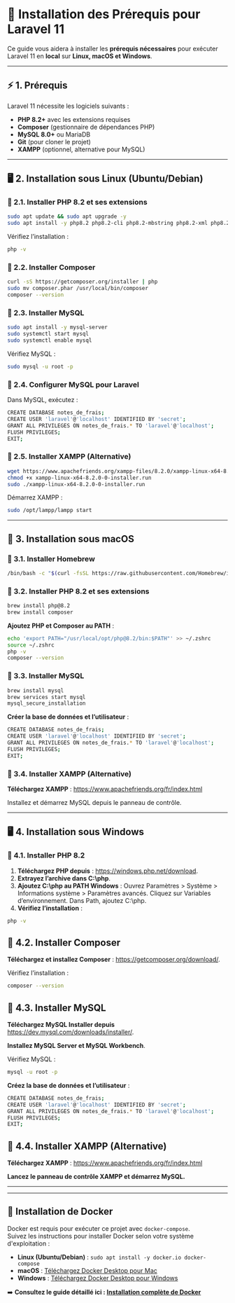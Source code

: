 # 📌 Installation des Prérequis pour Laravel 11

Ce guide vous aidera à installer les **prérequis nécessaires** pour exécuter Laravel 11 en **local** sur **Linux, macOS et Windows**.

---

## ⚡ 1. Prérequis

Laravel 11 nécessite les logiciels suivants :

- **PHP 8.2+** avec les extensions requises
- **Composer** (gestionnaire de dépendances PHP)
- **MySQL 8.0+** ou MariaDB
- **Git** (pour cloner le projet)
- **XAMPP** (optionnel, alternative pour MySQL)

---

## 🖥️ **2. Installation sous Linux (Ubuntu/Debian)**

### 📌 2.1. Installer PHP 8.2 et ses extensions
```bash
sudo apt update && sudo apt upgrade -y
sudo apt install -y php8.2 php8.2-cli php8.2-mbstring php8.2-xml php8.2-bcmath php8.2-curl php8.2-zip php8.2-mysql unzip git curl
```
Vérifiez l’installation :
```bash
php -v
```
### 📌 2.2. Installer Composer
```bash
curl -sS https://getcomposer.org/installer | php
sudo mv composer.phar /usr/local/bin/composer
composer --version
```
### 📌 2.3. Installer MySQL
```bash
sudo apt install -y mysql-server
sudo systemctl start mysql
sudo systemctl enable mysql
```
Vérifiez MySQL :
```bash
sudo mysql -u root -p
```
### 📌 2.4. Configurer MySQL pour Laravel

Dans MySQL, exécutez :
```bash
CREATE DATABASE notes_de_frais;
CREATE USER 'laravel'@'localhost' IDENTIFIED BY 'secret';
GRANT ALL PRIVILEGES ON notes_de_frais.* TO 'laravel'@'localhost';
FLUSH PRIVILEGES;
EXIT;
```
### 📌 2.5. Installer XAMPP (Alternative)

```bash
wget https://www.apachefriends.org/xampp-files/8.2.0/xampp-linux-x64-8.2.0-0-installer.run
chmod +x xampp-linux-x64-8.2.0-0-installer.run
sudo ./xampp-linux-x64-8.2.0-0-installer.run
```

Démarrez XAMPP :
```bash
sudo /opt/lampp/lampp start
```
---

## 🍏 **3. Installation sous macOS**

### 📌 3.1. Installer Homebrew

```bash
/bin/bash -c "$(curl -fsSL https://raw.githubusercontent.com/Homebrew/install/HEAD/install.sh)"
```
### 📌 3.2. Installer PHP 8.2 et ses extensions
```bash
brew install php@8.2
brew install composer
```
**Ajoutez PHP et Composer au PATH** :
```bash
echo 'export PATH="/usr/local/opt/php@8.2/bin:$PATH"' >> ~/.zshrc
source ~/.zshrc
php -v
composer --version
```
### 📌 3.3. Installer MySQL
```bash
brew install mysql
brew services start mysql
mysql_secure_installation
```
**Créer la base de données et l’utilisateur** :
```bash
CREATE DATABASE notes_de_frais;
CREATE USER 'laravel'@'localhost' IDENTIFIED BY 'secret';
GRANT ALL PRIVILEGES ON notes_de_frais.* TO 'laravel'@'localhost';
FLUSH PRIVILEGES;
EXIT;
```
### 📌 3.4. Installer XAMPP (Alternative)

**Téléchargez XAMPP** :
https://www.apachefriends.org/fr/index.html

Installez et démarrez MySQL depuis le panneau de contrôle.

---

## 🖥️ 4. Installation sous Windows
### 📌 4.1. Installer PHP 8.2

1. **Téléchargez PHP depuis** : https://windows.php.net/download.
2. **Extrayez l’archive dans C:\php**.
3. **Ajoutez C:\php au PATH Windows** :
    Ouvrez Paramètres > Système > Informations système > Paramètres avancés.
    Cliquez sur Variables d’environnement.
    Dans Path, ajoutez C:\php.
4. **Vérifiez l’installation** :
```bash
php -v
```
## 📌 4.2. Installer Composer

**Téléchargez et installez Composer** : https://getcomposer.org/download/.

Vérifiez l’installation :
```bash
composer --version
```
## 📌 4.3. Installer MySQL

**Téléchargez MySQL Installer depuis** https://dev.mysql.com/downloads/installer/.

**Installez MySQL Server et MySQL Workbench**.

Vérifiez MySQL :
```bash
mysql -u root -p
```
**Créez la base de données et l’utilisateur** :
```bash
CREATE DATABASE notes_de_frais;
CREATE USER 'laravel'@'localhost' IDENTIFIED BY 'secret';
GRANT ALL PRIVILEGES ON notes_de_frais.* TO 'laravel'@'localhost';
FLUSH PRIVILEGES;
EXIT;
```

## 📌 4.4. Installer XAMPP (Alternative)

**Téléchargez XAMPP** :
https://www.apachefriends.org/fr/index.html

**Lancez le panneau de contrôle XAMPP et démarrez MySQL.**


---
---
## 🐳 Installation de Docker

Docker est requis pour exécuter ce projet avec `docker-compose`.  
Suivez les instructions pour installer Docker selon votre système d'exploitation :

- **Linux (Ubuntu/Debian)** : `sudo apt install -y docker.io docker-compose`
- **macOS** : [Téléchargez Docker Desktop pour Mac](https://www.docker.com/products/docker-desktop/)
- **Windows** : [Téléchargez Docker Desktop pour Windows](https://www.docker.com/products/docker-desktop/)

➡️ **Consultez le guide détaillé ici : [Installation complète de Docker](https://docs.docker.com/manuals/)**  
